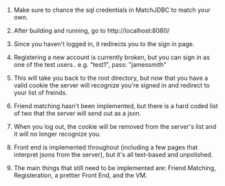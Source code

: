 1. Make sure to chance the sql credentials in MatchJDBC to match your own.

2. After building and running, go to http://localhost:8080/ 

3. Since you haven't logged in, it redirects you to the sign in page.

4. Registering a new account is currently broken, but you can sign in as one of the test users.. e.g. "test1", pass: "jamessmith"

5. This will take you back to the root directory, but now that you have a valid cookie the server will recognize you're signed in and redirect to your list of freinds.

6. Friend matching hasn't been implemented, but there is a hard coded list of two that the server will send out as a json.

7. When you log out, the cookie will be removed from the server's list and it will no longer recognize you.

8. Front end is implemented throughout (including a few pages that interpret jsons from the server), but it's all text-based and unpolished.

9. The main things that still need to be implemented are: Friend Matching, Registeration, a prettier Front End, and the VM.